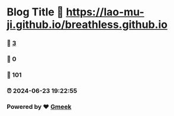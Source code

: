 # Blog Title :link: https://lao-mu-ji.github.io/breathless.github.io 
### :page_facing_up: [3](https://lao-mu-ji.github.io/breathless.github.io/tag.html) 
### :speech_balloon: 0 
### :hibiscus: 101 
### :alarm_clock: 2024-06-23 19:22:55 
### Powered by :heart: [Gmeek](https://github.com/Meekdai/Gmeek)
